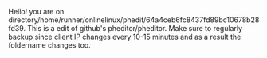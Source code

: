 Hello! you are on directory/home/runner/onlinelinux/phedit/64a4ceb6fc8437fd89bc10678b28fd39. This is a edit of github's pheditor/pheditor.
Make sure to regularly backup since client IP changes every 10-15 minutes and as a result the foldername changes too.